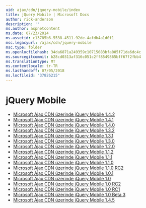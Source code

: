 ```yaml
---
uid: ajax/cdn/jquery-mobile/index
title: jQuery Mobile | Microsoft Docs
author: rick-anderson
description: ''
ms.author: aspnetcontent
ms.date: 07/23/2014
ms.assetid: c13785b6-5538-4511-92de-4afdb4a1d0f1
msc.legacyurl: /ajax/cdn/jquery-mobile
msc.type: folder
ms.openlocfilehash: 34da6871a249359c10715083bfa005f71da6dc4c
ms.sourcegitcommit: b28cd0313af316c051c2ff8549865bff67f2fbb4
ms.translationtype: MT
ms.contentlocale: tr-TR
ms.lasthandoff: 07/05/2018
ms.locfileid: "37826215"
---
```

<a name="jquery-mobile"></a>jQuery Mobile
====================
- [Microsoft Ajax CDN üzerinde jQuery Mobile 1.4.2](cdnjquerymobile142.md)
- [Microsoft Ajax CDN üzerinde jQuery Mobile 1.4.1](cdnjquerymobile141.md)
- [Microsoft Ajax CDN üzerinde jQuery Mobile 1.4.0](cdnjquerymobile140.md)
- [Microsoft Ajax CDN üzerinde jQuery Mobile 1.3.2](cdnjquerymobile132.md)
- [Microsoft Ajax CDN üzerinde jQuery Mobile 1.3.1](cdnjquerymobile131.md)
- [Microsoft Ajax CDN üzerinde jQuery Mobile 1.3.0](cdnjquerymobile130.md)
- [Microsoft Ajax CDN üzerinde jQuery Mobile 1.2.0](cdnjquerymobile120.md)
- [Microsoft Ajax CDN üzerinde jQuery Mobile 1.1.2](cdnjquerymobile112.md)
- [Microsoft Ajax CDN üzerinde jQuery Mobile 1.1.1](cdnjquerymobile111.md)
- [Microsoft Ajax CDN üzerinde jQuery Mobile 1.1.0](cdnjquerymobile110.md)
- [Microsoft Ajax CDN üzerinde jQuery Mobile 1.1.0 RC2](cdnjquerymobile110rc2.md)
- [Microsoft Ajax CDN üzerinde jQuery Mobile 1.0.1](cdnjquerymobile101.md)
- [Microsoft Ajax CDN üzerinde jQuery Mobile 1.0](cdnjquerymobile10.md)
- [Microsoft Ajax CDN üzerinde jQuery Mobile 1.0 RC2](cdnjquerymobile10rc2.md)
- [Microsoft Ajax CDN üzerinde jQuery Mobile 1.0 RC1](cdnjquerymobile10rc1.md)
- [Microsoft Ajax CDN üzerinde jQuery Mobile 1.0 Beta 3](cdnjquerymobile10b3.md)
- [Microsoft Ajax CDN üzerinde jQuery Mobile 1.4.5](cdnjquerymobile145.md)
